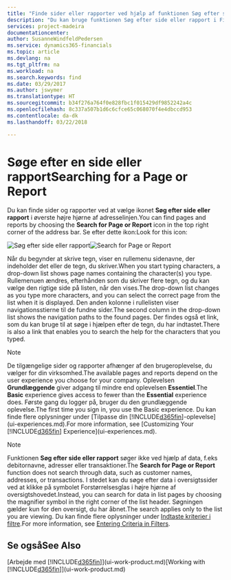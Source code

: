```yaml
---
title: "Finde sider eller rapporter ved hjælp af funktionen Søg efter side eller rapport | Microsoft Docs"
description: "Du kan bruge funktionen Søg efter side eller rapport i Finance and Operations, Business edition til at søge efter sider og rapporter."
services: project-madeira
documentationcenter: 
author: SusanneWindfeldPedersen
ms.service: dynamics365-financials
ms.topic: article
ms.devlang: na
ms.tgt_pltfrm: na
ms.workload: na
ms.search.keywords: find
ms.date: 03/29/2017
ms.author: jswymer
ms.translationtype: HT
ms.sourcegitcommit: b34f276a764f0e828fbc1f015429df9852242a4c
ms.openlocfilehash: 8c337a507b1d6c6cfce65c068070f4e4dbccd953
ms.contentlocale: da-dk
ms.lasthandoff: 03/22/2018

---
```

# <a name="searching-for-a-page-or-report"></a><span data-ttu-id="46f69-103">Søge efter en side eller rapport</span><span class="sxs-lookup"><span data-stu-id="46f69-103">Searching for a Page or Report</span></span>
<span data-ttu-id="46f69-104">Du kan finde sider og rapporter ved at vælge ikonet **Søg efter side eller rapport** i øverste højre hjørne af adresselinjen.</span><span class="sxs-lookup"><span data-stu-id="46f69-104">You can find pages and reports by choosing the **Search for Page or Report** icon in the top right corner of the address bar.</span></span> <span data-ttu-id="46f69-105">Se efter dette ikon:</span><span class="sxs-lookup"><span data-stu-id="46f69-105">Look for this icon:</span></span>

<span data-ttu-id="46f69-106">![Søg efter side eller rapport](media/ui-search/search.png "Søg efter side eller rapport")</span><span class="sxs-lookup"><span data-stu-id="46f69-106">![Search for Page or Report](media/ui-search/search.png "Search for Page or Report")</span></span>

<span data-ttu-id="46f69-107">Når du begynder at skrive tegn, viser en rullemenu sidenavne, der indeholder det eller de tegn, du skriver.</span><span class="sxs-lookup"><span data-stu-id="46f69-107">When you start typing characters, a drop-down list shows page names containing the character(s) you type.</span></span> <span data-ttu-id="46f69-108">Rullemenuen ændres, efterhånden som du skriver flere tegn, og du kan vælge den rigtige side på listen, når den vises.</span><span class="sxs-lookup"><span data-stu-id="46f69-108">The drop-down list changes as you type more characters, and you can select the correct page from the list when it is displayed.</span></span> <span data-ttu-id="46f69-109">Den anden kolonne i rullelisten viser navigationsstierne til de fundne sider.</span><span class="sxs-lookup"><span data-stu-id="46f69-109">The second column in the drop-down list shows the navigation paths to the found pages.</span></span> <span data-ttu-id="46f69-110">Der findes også et link, som du kan bruge til at søge i hjælpen efter de tegn, du har indtastet.</span><span class="sxs-lookup"><span data-stu-id="46f69-110">There is also a link that enables you to search the help for the characters that you typed.</span></span>

> [!NOTE]  
>   <span data-ttu-id="46f69-111">De tilgængelige sider og rapporter afhænger af den brugeroplevelse, du vælger for din virksomhed.</span><span class="sxs-lookup"><span data-stu-id="46f69-111">The available pages and reports depend on the user experience you choose for your company.</span></span> <span data-ttu-id="46f69-112">Oplevelsen **Grundlæggende** giver adgang til mindre end oplevelsen **Essentiel**.</span><span class="sxs-lookup"><span data-stu-id="46f69-112">The **Basic** experience gives access to fewer than the **Essential** experience does.</span></span> <span data-ttu-id="46f69-113">Første gang du logger på, bruger du den grundlæggende oplevelse.</span><span class="sxs-lookup"><span data-stu-id="46f69-113">The first time you sign in, you use the Basic experience.</span></span> <span data-ttu-id="46f69-114">Du kan finde flere oplysninger under [Tilpasse din [!INCLUDE[d365fin](includes/d365fin_md.md)]-oplevelse](ui-experiences.md).</span><span class="sxs-lookup"><span data-stu-id="46f69-114">For more information, see [Customizing Your  [!INCLUDE[d365fin](includes/d365fin_md.md)] Experience](ui-experiences.md).</span></span>

> [!NOTE]  
>   <span data-ttu-id="46f69-115">Funktionen **Søg efter side eller rapport** søger ikke ved hjælp af data, f.eks debitornavne, adresser eller transaktioner.</span><span class="sxs-lookup"><span data-stu-id="46f69-115">The **Search for Page or Report** function does not search through data, such as customer names, addresses, or transactions.</span></span> <span data-ttu-id="46f69-116">I stedet kan du søge efter data i oversigtssider ved at klikke på symbolet Forstørrelsesglas i højre hjørne af oversigtshovedet.</span><span class="sxs-lookup"><span data-stu-id="46f69-116">Instead, you can search for data in list pages by choosing the magnifier symbol in the right corner of the list header.</span></span> <span data-ttu-id="46f69-117">Søgningen gælder kun for den oversigt, du har åbnet.</span><span class="sxs-lookup"><span data-stu-id="46f69-117">The search applies only to the list you are viewing.</span></span> <span data-ttu-id="46f69-118">Du kan finde flere oplysninger under [Indtaste kriterier i filtre](ui-enter-criteria-filters.md).</span><span class="sxs-lookup"><span data-stu-id="46f69-118">For more information, see [Entering Criteria in Filters](ui-enter-criteria-filters.md).</span></span>

## <a name="see-also"></a><span data-ttu-id="46f69-119">Se også</span><span class="sxs-lookup"><span data-stu-id="46f69-119">See Also</span></span>
<span data-ttu-id="46f69-120">[Arbejde med [!INCLUDE[d365fin](includes/d365fin_md.md)]](ui-work-product.md)</span><span class="sxs-lookup"><span data-stu-id="46f69-120">[Working with [!INCLUDE[d365fin](includes/d365fin_md.md)]](ui-work-product.md)</span></span>

